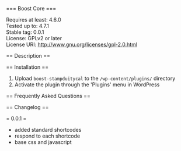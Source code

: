 === Boost Core ===

Requires at least: 4.6.0  
Tested up to: 4.7.1  
Stable tag: 0.0.1  
License: GPLv2 or later  
License URI: http://www.gnu.org/licenses/gpl-2.0.html  


== Description ==


== Installation ==

1. Upload `boost-stampduitycal` to the `/wp-content/plugins/` directory
2. Activate the plugin through the 'Plugins' menu in WordPress

== Frequently Asked Questions ==

== Changelog ==

= 0.0.1 =
- added standard shortcodes
- respond to each shortcode
- base css and javascript